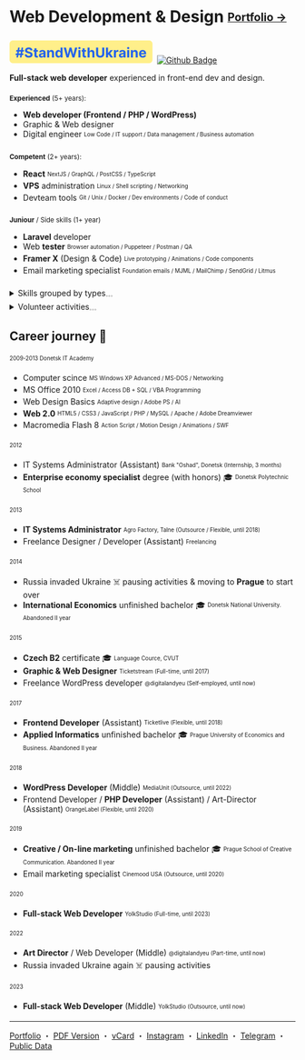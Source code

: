# Web Development & Design <sub><sup>[Portfolio →](http://andriilive.github.io)</sub></sup>

[![StandWithUkraine](https://raw.githubusercontent.com/vshymanskyy/StandWithUkraine/main/badges/StandWithUkraine.svg)](https://github.com/vshymanskyy/StandWithUkraine)&nbsp;
[![Github Badge](https://img.shields.io/github/followers/digitalandyeu?label=@digitalandyeu&style=social)](https://www.github.com/digitalandyeu)

**Full-stack web developer** experienced in front-end dev and design. 

<sub>**Experienced** (5+ years):</sub>

- **Web developer (Frontend / PHP / WordPress)**
- Graphic & Web designer
- Digital engineer <sub><sup>Low Code / IT support / Data management / Business automation</sup></sub> 

<sub>**Competent** (2+ years):</sub>

- **React** <sub><sup>NextJS / GraphQL / PostCSS / TypeScript</sup></sub>
- **VPS** administration <sub><sup>Linux / Shell scripting / Networking</sup></sub>
- Devteam tools <sub><sup>Git / Unix / Docker / Dev environments / Code of conduct</sup></sub>

<sub>**Juniour** / Side skills (1+ year)</sub>

- **Laravel** developer
- Web **tester** <sub><sup>Browser automation / Puppeteer / Postman / QA</sup></sub>
- **Framer X** (Design & Code) <sub><sup>Live prototyping / Animations / Code components</sup></sub>
- Email marketing specialist <sub><sup>Foundation emails / MJML / MailChimp / SendGrid / Litmus</sup></sub>

<details>
<summary>Skills grouped by types𓈓</summary>

## Information Technology 👷

- Computer science
- Unix / VPS administration
- Git
- Web 2.0
- Cloud development (GitHub Codespaces / GitPod)
- JetBrains ecosystem
- GitHub ecosystem

---

### Frontend Developer

- HTML5 / CSS3
- JavaScript (ES6+ / TypeScript / NPM)
- Functional Programming
- SEO
- WebStorm (JB ecosystem)
- Animations (**GSAP** / **Framer Motion**)

#### Styling 

- Dialects: CSS, SASS, PostCSS, CSS-in-JS (Style Components / Emotion)
- Frameworks: Bootstrap, Foundation, TailwindCSS
- BEM

**Templating Syntaxes:** Twig, Blade, HandleBears

**Frameworks**: Next, Astro, Gatsby, Nuxt

**Builders**: Webpack, Gulp, Bud, Parcel

---

#### Email Marketing

- Maizzle Framework
- MJML Framework
- Foundation Emails Framework
- Booletproof HTML: MS Outlook, Apple, Gmail
- Debugging and testing <sub><sup>Raw, Litmus, MailTrap</sup></sub>
- Business email setup: MX, DKIM, Antispam, Provider <sub><sup>Google, Apple, VK, Ya, </sup></sub>
- Marketing tools: MailChimp, SendGrid, MailGun, Klavyio

---

### Backend Developer <sub><sup>(Full-stack)</sup></sub>

- MVC
- OOP
- Node.js
- PHP
- Relational DB (SQL / MySQL8 / MariaDB / SQLite / Supabase)
- RESTful APIs (Development with Laravel / Documenting / Postman)
- Macromedia Flash 8

#### WordPress

- Administration
- WP-CLI
- Templating (PHP / Twig / Blade)
- Plugins development
- Roots ecosystem (Bedrock / Trellis / Bud)
- Maintenance (Deployments / Backups / Security Checks)
- Servers (OpenLiteSpeed / Ngix / Apache)
- ACF
- WooCommerce

---

### DevOps:

- Virtualization (Docker)
- Networking
- GitHub Actions
- Dev environments
- Shell Scripting
- Cron

---

### IT Systems Administration

- MS Office <sub><sup>(VBA, Excel, Word, Outlook)</sup></sub>
- MS Windows Advanced <sub><sup>(Windows XP, MS-DOS)</sup></sub>
- Unix Servers Management (Linux / CentOS)
- Business Logic Developer <sub><sup>Micro services / API's / Hooks / Zapier</sup></sub>

---

### Tester:

- Browser automation (Puppeteer.js / Selenium)
- Browser DevTools
- API testing (Postman)
- Shell scripting

## Designer 🎨

- UX / UI
- Responsive Design
- Adaptive Design
- Atomic design
- Prototyping
- Style Systems
- Mobile-first design

### Design tools:

- Figma
- Framer
- Adobe PS
- Adobe AI
- Sketch App

</details>

<details>
<summary>Volunteer activities𓈓</summary>

## Student Volunteer activities 🎓

- Designing printed materials <sub><sup>AIESEC Donetsk</sub></sup>
- Templating school docs with MS Excel / Word <sub><sup>Donetsk Polytechnic School</sub></sup>
- Developed exams quiz application with VBA <sub><sup>Donetsk Polytechnic School</sub></sup>
  
</details>

## Career journey 🚀

<sub><sup>2009-2013 Donetsk IT Academy </sup></sub>

- Computer scince <sub><sup> MS Windows XP Advanced / MS-DOS / Networking</sub></sup>
- MS Office 2010 <sub><sup>Excel / Access DB + SQL / VBA Programming</sub></sup>
- Web Design Basics <sub><sup>Adaptive design / Adobe PS / AI</sub></sup>
- **Web 2.0** <sub><sup>HTML5 / CSS3 / JavaScript / PHP / MySQL / Apache / Adobe Dreamviewer</sub></sup>
- Macromedia Flash 8 <sub><sup>Action Script / Motion Design / Animations / SWF</sub></sup>

<sub><sup>2012</sup></sub>

- IT Systems Administrator (Assistant) <sub><sup>Bank "Oshad", Donetsk (Internship, 3 months)</sub></sup>
- **Enterprise economy specialist** degree (with honors) 🎓 <sub><sup>Donetsk Polytechnic School</sub></sup>

<sub><sup>2013</sup></sub>

- **IT Systems Administrator** <sub><sup>Agro Factory, Talne (Outsource / Flexible, until 2018)</sub></sup>
- Freelance Designer / Developer (Assistant) <sub><sup>Freelancing</sub></sup>

<sub><sup>2014</sup></sub>

- Russia invaded Ukraine ☠️ pausing activities & moving to **Prague** to start over
- **International Economics** unfinished bachelor 🎓 <sub><sup>Donetsk National University. Abandoned II year</sup></sub>

<sub><sup>2015</sup></sub>

- **Czech B2** certificate 🎓 <sub><sup>Language Cource, CVUT</sub></sup>
- **Graphic & Web Designer** <sub><sup>Ticketstream (Full-time, until 2017)</sub></sup>
- Freelance WordPress developer <sub><sup>@digitalandyeu (Self-employed, until now)</sub></sup>

<sub><sup>2017</sup></sub>

- **Frontend Developer** (Assistant) <sub><sup>Ticketlive (Flexible, until 2018)</sub></sup>
- **Applied Informatics** unfinished bachelor 🎓 <sub><sup>Prague University of Economics and Business. Abandoned II year</sub></sup>

<sub><sup>2018</sup></sub>

- **WordPress Developer** (Middle) <sub><sup>MediaUnit (Outsource, until 2022)</sub></sup>
- Frontend Developer / **PHP Developer** (Assistant) / Art-Director (Assistant) <sub><sup>OrangeLabel (Flexible, until 2020)</sub></sup>

<sub><sup>2019</sup></sub>

- **Creative / On-line marketing** unfinished bachelor 🎓 <sub><sup>Prague School of Creative Communication. Abandoned II year</sub></sup>
- Email marketing specialist <sub><sup>Cinemood USA (Outsource, until 2020)</sub></sup>

<sub><sup>2020</sup></sub>

- **Full-stack Web Developer** <sub><sup>YolkStudio (Full-time, until 2023)</sub></sup>

<sub><sup>2022</sup></sub>

- **Art Director** / Web Developer (Middle) <sub><sup>@digitalandyeu (Part-time, until now)</sub></sup>
- Russia invaded Ukraine again ☠️ pausing activities

<sub><sup>2023</sup></sub>

- **Full-stack Web Developer** (Middle) <sub><sup>YolkStudio (Outsource, until now)</sub></sup>

---

[Portfolio](https://api.digitalandy.eu/me/portfolio) ・
[PDF Version](https://api.digitalandy.eu/me/cv) ・
[vCard](https://api.digitalandy.eu/me/vcard) ・
[Instagram](https://www.instagram.com/digitalandy.eu) ・
[LinkedIn](https://www.linkedin.com/in/andyivashchuk) ・
[Telegram](https://t.me/digitalandyeu) ・
[Public Data](public/)
